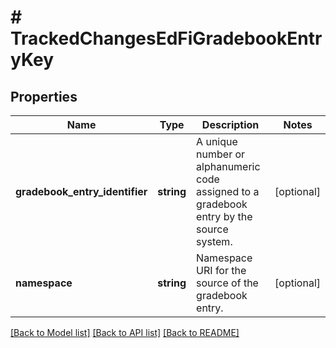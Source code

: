 # # TrackedChangesEdFiGradebookEntryKey

## Properties

Name | Type | Description | Notes
------------ | ------------- | ------------- | -------------
**gradebook_entry_identifier** | **string** | A unique number or alphanumeric code assigned to a gradebook entry by the source system. | [optional]
**namespace** | **string** | Namespace URI for the source of the gradebook entry. | [optional]

[[Back to Model list]](../../README.md#models) [[Back to API list]](../../README.md#endpoints) [[Back to README]](../../README.md)

